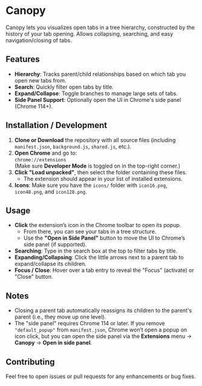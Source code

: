 # Canopy

Canopy lets you visualizes open tabs in a tree hierarchy, constructed by the history of your tab opening. 
Allows collapsing, searching, and easy navigation/closing of tabs.

## Features

- **Hierarchy**: Tracks parent/child relationships based on which tab you open new tabs from.
- **Search**: Quickly filter open tabs by title.  
- **Expand/Collapse**: Toggle branches to manage large sets of tabs.  
- **Side Panel Support**: Optionally open the UI in Chrome's side panel (Chrome 114+).  

## Installation / Development

1. **Clone or Download** the repository with all source files (including `manifest.json`, `background.js`, `shared.js`, etc.).  
2. **Open Chrome** and go to:  
   `chrome://extensions`  
   (Make sure **Developer Mode** is toggled on in the top-right corner.)
3. **Click "Load unpacked"**, then select the folder containing these files.  
   - The extension should appear in your list of installed extensions.
4. **Icons**: Make sure you have the `icons/` folder with `icon16.png`, `icon48.png`, and `icon128.png`.

## Usage

- **Click** the extension’s icon in the Chrome toolbar to open its popup.  
  - From there, you can see your tabs in a tree structure.  
  - Use the **"Open in Side Panel"** button to move the UI to Chrome’s side panel (if supported).  
- **Searching**: Type in the search box at the top to filter tabs by title.  
- **Expanding/Collapsing**: Click the little arrows next to a parent tab to expand/collapse its children.  
- **Focus / Close**: Hover over a tab entry to reveal the "Focus" (activate) or "Close" button.  

## Notes

- Closing a parent tab automatically reassigns its children to the parent's parent (i.e., they move up one level).  
- The "side panel" requires Chrome 114 or later. If you remove `"default_popup"` from `manifest.json`, Chrome won’t open a popup on icon click, but you can open the side panel via the **Extensions** menu → **Canopy** → **Open in side panel**.

## Contributing

Feel free to open issues or pull requests for any enhancements or bug fixes.  